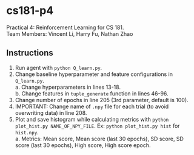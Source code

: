 # cs181-p4
Practical 4: Reinforcement Learning for CS 181.  
Team Members: Vincent Li, Harry Fu, Nathan Zhao

## Instructions  
1. Run agent with `python Q_learn.py`.  
2. Change baseline hyperparameter and feature configurations in `Q_learn.py`.  
  a. Change hyperparameters in lines 13-18.  
  b. Change features in `tuple_generate` function in lines 46-96.  
3. Change number of epochs in line 205 (3rd parameter, default is 100).
4. IMPORTANT: Change name of `.npy` file for each trial (to avoid overwriting data) in line 208.
5. Plot and save histogram while calculating metrics with `python plot_hist.py NAME_OF_NPY_FILE`. Ex: `python plot_hist.py hist` for `hist.npy`.  
  a. Metrics: Mean score, Mean score (last 30 epochs), SD score, SD score (last 30 epochs), High score, High score epoch.  
